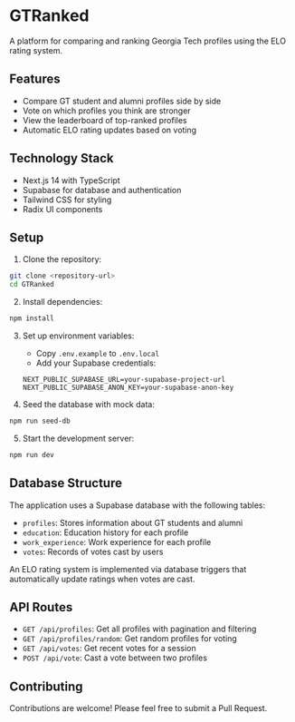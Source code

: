 # GTRanked

A platform for comparing and ranking Georgia Tech profiles using the ELO rating system.

## Features

- Compare GT student and alumni profiles side by side
- Vote on which profiles you think are stronger
- View the leaderboard of top-ranked profiles
- Automatic ELO rating updates based on voting

## Technology Stack

- Next.js 14 with TypeScript
- Supabase for database and authentication
- Tailwind CSS for styling
- Radix UI components

## Setup

1. Clone the repository:

```bash
git clone <repository-url>
cd GTRanked
```

2. Install dependencies:

```bash
npm install
```

3. Set up environment variables:

   - Copy `.env.example` to `.env.local`
   - Add your Supabase credentials:

   ```
   NEXT_PUBLIC_SUPABASE_URL=your-supabase-project-url
   NEXT_PUBLIC_SUPABASE_ANON_KEY=your-supabase-anon-key
   ```

4. Seed the database with mock data:

```bash
npm run seed-db
```

5. Start the development server:

```bash
npm run dev
```

## Database Structure

The application uses a Supabase database with the following tables:

- `profiles`: Stores information about GT students and alumni
- `education`: Education history for each profile
- `work_experience`: Work experience for each profile
- `votes`: Records of votes cast by users

An ELO rating system is implemented via database triggers that automatically update ratings when votes are cast.

## API Routes

- `GET /api/profiles`: Get all profiles with pagination and filtering
- `GET /api/profiles/random`: Get random profiles for voting
- `GET /api/votes`: Get recent votes for a session
- `POST /api/vote`: Cast a vote between two profiles

## Contributing

Contributions are welcome! Please feel free to submit a Pull Request.
